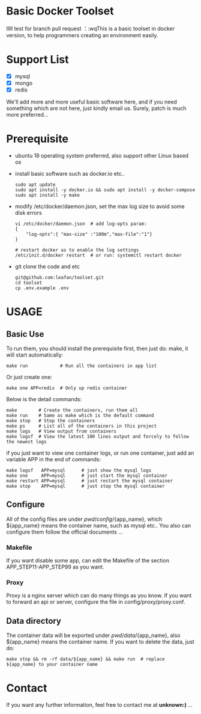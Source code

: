 # Basic Docker Toolset 

lllll test for branch pull request ：:wqThis is a basic toolset in docker version, to help programmers creating an environment easily.

# Support List
- [x] mysql
- [x] mongo
- [x] redis

We'll add more and more useful basic software here, and if you need something which are not here, just kindly email us.
Surely, patch is much more preferred...

# Prerequisite

+ ubuntu 18 operating system preferred, also support other Linux based os
+ install basic software such as docker.io etc..
    ```
    sudo apt update
    sudo apt install -y docker.io && sudo apt install -y docker-compose
    sudo apt install -y make
    ```
+ modify /etc/docker/daemon.json, set the max log size to avoid some disk errors
    ```
    vi /etc/docker/daemon.json  # add log-opts param:
    {
        "log-opts":{ "max-size" :"100m","max-file":"1"}
    }
    
    # restart docker as to enable the log settings
    /etc/init.d/docker restart  # or run: systemctl restart docker
    ```

+ git clone the code and etc
    ```
    git@github.com:leafan/toolset.git
    cd toolset
    cp .env.example .env
    ```

# USAGE

## Basic Use

To run them, you should install the prerequisite first, then just do: make, it will start automatically:
```
make run            # Run all the containers in app list
```

Or just create one:
```
make one APP=redis  # Only up redis container
```

Below is the detail commands:
```
make        # Create the containers, run them all
make run    # Same as make which is the default command
make stop   # Stop the containers
make ps     # List all of the containers in this project
make logs   # View output from containers
make logsf  # View the latest 100 lines output and forcely to follow the newest logs
```

if you just want to view one container logs, or run one container, just add an variable APP in the end of commands:

```
make logsf   APP=mysql      # just show the mysql logs
make one     APP=mysql      # just start the mysql container
make restart APP=mysql      # just restart the mysql container
make stop    APP=mysql      # just stop the mysql container
```

## Configure
All of the config files are under ${pwd}/config/${app_name}, which ${app_name} means the container name, such as mysql etc..
You also can configure them follow the official documents ... 

### Makefile
If you want disable some app, can edit the Makefile of the section APP_STEP11-APP_STEP99 as you want.

### Proxy
Proxy is a nginx server which can do many things as you know.
If you want to forward an api or server, configure the file in config/proxy/proxy.conf.

## Data directory
The container data will be exported under ${pwd}/data/${app_name}, also ${app_name} means the container name.
If you want to delete the data, just do: 
```
make stop && rm -rf data/${app_name} && make run  # replace ${app_name} to your container name
```

# Contact

If you want any further information, feel free to contact me at  **unknown:)** ...
